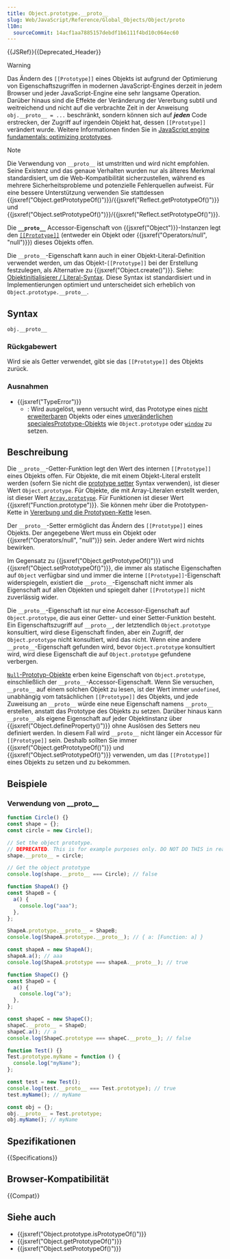 ```yaml
---
title: Object.prototype.__proto__
slug: Web/JavaScript/Reference/Global_Objects/Object/proto
l10n:
  sourceCommit: 14acf1aa7885157debdf1b6111f4bd10c064ec60
---
```


{{JSRef}}{{Deprecated_Header}}

> [!WARNING]
> Das Ändern des `[[Prototype]]` eines Objekts ist aufgrund der Optimierung von Eigenschaftszugriffen in modernen JavaScript-Engines derzeit in jedem Browser und jeder JavaScript-Engine eine sehr langsame Operation. Darüber hinaus sind die Effekte der Veränderung der Vererbung subtil und weitreichend und nicht auf die verbrachte Zeit in der Anweisung `obj.__proto__ = ...` beschränkt, sondern können sich auf **_jeden_** Code erstrecken, der Zugriff auf irgendein Objekt hat, dessen `[[Prototype]]` verändert wurde. Weitere Informationen finden Sie in [JavaScript engine fundamentals: optimizing prototypes](https://mathiasbynens.be/notes/prototypes).

> [!NOTE]
> Die Verwendung von `__proto__` ist umstritten und wird nicht empfohlen. Seine Existenz und das genaue Verhalten wurden nur als älteres Merkmal standardisiert, um die Web-Kompatibilität sicherzustellen, während es mehrere Sicherheitsprobleme und potenzielle Fehlerquellen aufweist. Für eine bessere Unterstützung verwenden Sie stattdessen {{jsxref("Object.getPrototypeOf()")}}/{{jsxref("Reflect.getPrototypeOf()")}} und {{jsxref("Object.setPrototypeOf()")}}/{{jsxref("Reflect.setPrototypeOf()")}}.

Die **`__proto__`** Accessor-Eigenschaft von {{jsxref("Object")}}-Instanzen legt den [`[[Prototype]]`](/de/docs/Web/JavaScript/Guide/Inheritance_and_the_prototype_chain) (entweder ein Objekt oder {{jsxref("Operators/null", "null")}}) dieses Objekts offen.

Die `__proto__`-Eigenschaft kann auch in einer Objekt-Literal-Definition verwendet werden, um das Objekt-`[[Prototype]]` bei der Erstellung festzulegen, als Alternative zu {{jsxref("Object.create()")}}. Siehe: [Objektinitialisierer / Literal-Syntax](/de/docs/Web/JavaScript/Reference/Operators/Object_initializer). Diese Syntax ist standardisiert und in Implementierungen optimiert und unterscheidet sich erheblich von `Object.prototype.__proto__`.

## Syntax

```js-nolint
obj.__proto__
```

### Rückgabewert

Wird sie als Getter verwendet, gibt sie das `[[Prototype]]` des Objekts zurück.

### Ausnahmen

- {{jsxref("TypeError")}}
  - : Wird ausgelöst, wenn versucht wird, das Prototype eines [nicht erweiterbaren](/de/docs/Web/JavaScript/Reference/Global_Objects/Object/isExtensible) Objekts oder eines [unveränderlichen specialesPrototype-Objekts](https://tc39.es/ecma262/multipage/ordinary-and-exotic-objects-behaviours.html#sec-immutable-prototype-exotic-objects) wie `Object.prototype` oder [`window`](/de/docs/Web/API/Window) zu setzen.

## Beschreibung

Die `__proto__`-Getter-Funktion legt den Wert des internen `[[Prototype]]` eines Objekts offen. Für Objekte, die mit einem Objekt-Literal erstellt werden (sofern Sie nicht die [prototype setter](/de/docs/Web/JavaScript/Reference/Operators/Object_initializer#prototype_setter) Syntax verwenden), ist dieser Wert `Object.prototype`. Für Objekte, die mit Array-Literalen erstellt werden, ist dieser Wert [`Array.prototype`](/de/docs/Web/JavaScript/Reference/Global_Objects/Array). Für Funktionen ist dieser Wert {{jsxref("Function.prototype")}}. Sie können mehr über die Prototypen-Kette in [Vererbung und die Prototypen-Kette](/de/docs/Web/JavaScript/Guide/Inheritance_and_the_prototype_chain) lesen.

Der `__proto__`-Setter ermöglicht das Ändern des `[[Prototype]]` eines Objekts. Der angegebene Wert muss ein Objekt oder {{jsxref("Operators/null", "null")}} sein. Jeder andere Wert wird nichts bewirken.

Im Gegensatz zu {{jsxref("Object.getPrototypeOf()")}} und {{jsxref("Object.setPrototypeOf()")}}, die immer als statische Eigenschaften auf `Object` verfügbar sind und immer die interne `[[Prototype]]`-Eigenschaft widerspiegeln, existiert die `__proto__`-Eigenschaft nicht immer als Eigenschaft auf allen Objekten und spiegelt daher `[[Prototype]]` nicht zuverlässig wider.

Die `__proto__`-Eigenschaft ist nur eine Accessor-Eigenschaft auf `Object.prototype`, die aus einer Getter- und einer Setter-Funktion besteht. Ein Eigenschaftszugriff auf `__proto__`, der letztendlich `Object.prototype` konsultiert, wird diese Eigenschaft finden, aber ein Zugriff, der `Object.prototype` nicht konsultiert, wird das nicht. Wenn eine andere `__proto__`-Eigenschaft gefunden wird, bevor `Object.prototype` konsultiert wird, wird diese Eigenschaft die auf `Object.prototype` gefundene verbergen.

[`Null`-Prototyp-Objekte](/de/docs/Web/JavaScript/Reference/Global_Objects/Object#null-prototype_objects) erben keine Eigenschaft von `Object.prototype`, einschließlich der `__proto__`-Accessor-Eigenschaft. Wenn Sie versuchen, `__proto__` auf einem solchen Objekt zu lesen, ist der Wert immer `undefined`, unabhängig vom tatsächlichen `[[Prototype]]` des Objekts, und jede Zuweisung an `__proto__` würde eine neue Eigenschaft namens `__proto__` erstellen, anstatt das Prototype des Objekts zu setzen. Darüber hinaus kann `__proto__` als eigene Eigenschaft auf jeder Objektinstanz über {{jsxref("Object.defineProperty()")}} ohne Auslösen des Setters neu definiert werden. In diesem Fall wird `__proto__` nicht länger ein Accessor für `[[Prototype]]` sein. Deshalb sollten Sie immer {{jsxref("Object.getPrototypeOf()")}} und {{jsxref("Object.setPrototypeOf()")}} verwenden, um das `[[Prototype]]` eines Objekts zu setzen und zu bekommen.

## Beispiele

### Verwendung von \_\_proto\_\_

```js
function Circle() {}
const shape = {};
const circle = new Circle();

// Set the object prototype.
// DEPRECATED. This is for example purposes only. DO NOT DO THIS in real code.
shape.__proto__ = circle;

// Get the object prototype
console.log(shape.__proto__ === Circle); // false
```

```js
function ShapeA() {}
const ShapeB = {
  a() {
    console.log("aaa");
  },
};

ShapeA.prototype.__proto__ = ShapeB;
console.log(ShapeA.prototype.__proto__); // { a: [Function: a] }

const shapeA = new ShapeA();
shapeA.a(); // aaa
console.log(ShapeA.prototype === shapeA.__proto__); // true
```

```js
function ShapeC() {}
const ShapeD = {
  a() {
    console.log("a");
  },
};

const shapeC = new ShapeC();
shapeC.__proto__ = ShapeD;
shapeC.a(); // a
console.log(ShapeC.prototype === shapeC.__proto__); // false
```

```js
function Test() {}
Test.prototype.myName = function () {
  console.log("myName");
};

const test = new Test();
console.log(test.__proto__ === Test.prototype); // true
test.myName(); // myName

const obj = {};
obj.__proto__ = Test.prototype;
obj.myName(); // myName
```

## Spezifikationen

{{Specifications}}

## Browser-Kompatibilität

{{Compat}}

## Siehe auch

- {{jsxref("Object.prototype.isPrototypeOf()")}}
- {{jsxref("Object.getPrototypeOf()")}}
- {{jsxref("Object.setPrototypeOf()")}}

